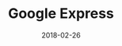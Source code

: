 ---
layout: site
title: "Google Express"
date: 2018-02-26
categories: [google]
version: 0.0.0
major: 0
minor: 0
patch: 0
slug: google-express
link: https://express.google.com
submitter: lpolepeddi
permalink: /sites/:slug
---